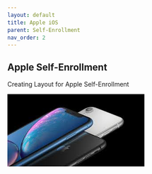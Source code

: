 ```yaml
---
layout: default
title: Apple iOS
parent: Self-Enrollment
nav_order: 2
---
```

## Apple Self-Enrollment
Creating Layout for Apple Self-Enrollment

<img src="/assets/images/apple/iphone.jpeg" alt="iPhone Picture">
